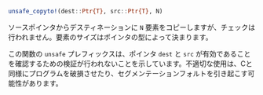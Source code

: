 ```julia
unsafe_copyto!(dest::Ptr{T}, src::Ptr{T}, N)
```

ソースポインタからデスティネーションに `N` 要素をコピーしますが、チェックは行われません。要素のサイズはポインタの型によって決まります。

この関数の `unsafe` プレフィックスは、ポインタ `dest` と `src` が有効であることを確認するための検証が行われないことを示しています。不適切な使用は、Cと同様にプログラムを破損させたり、セグメンテーションフォルトを引き起こす可能性があります。
